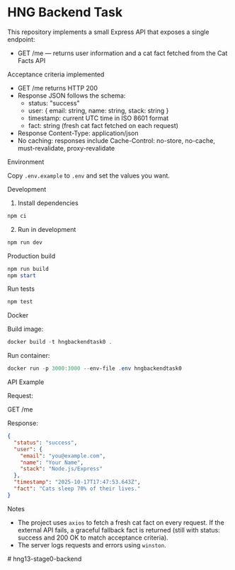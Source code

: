 # HNG Backend Task

This repository implements a small Express API that exposes a single endpoint:

- GET /me — returns user information and a cat fact fetched from the Cat Facts API

Acceptance criteria implemented

- GET /me returns HTTP 200
- Response JSON follows the schema:
  - status: "success"
  - user: { email: string, name: string, stack: string }
  - timestamp: current UTC time in ISO 8601 format
  - fact: string (fresh cat fact fetched on each request)
- Response Content-Type: application/json
- No caching: responses include Cache-Control: no-store, no-cache, must-revalidate, proxy-revalidate

Environment

Copy `.env.example` to `.env` and set the values you want.

Development

1. Install dependencies

```powershell
npm ci
```

2. Run in development

```powershell
npm run dev
```

Production build

```powershell
npm run build
npm start
```

Run tests

```powershell
npm test
```

Docker

Build image:

```powershell
docker build -t hngbackendtask0 .
```

Run container:

```powershell
docker run -p 3000:3000 --env-file .env hngbackendtask0
```

API Example

Request:

GET /me

Response:

```json
{
  "status": "success",
  "user": {
    "email": "you@example.com",
    "name": "Your Name",
    "stack": "Node.js/Express"
  },
  "timestamp": "2025-10-17T17:47:53.643Z",
  "fact": "Cats sleep 70% of their lives."
}
```

Notes

- The project uses `axios` to fetch a fresh cat fact on every request. If the external API fails, a graceful fallback fact is returned (still with status: success and 200 OK to match acceptance criteria).
- The server logs requests and errors using `winston`.

#   h n g 1 3 - s t a g e 0 - b a c k e n d  
 